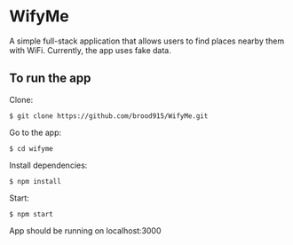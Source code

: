 # WifyMe

A simple full-stack application that allows users to find places nearby them with WiFi.
Currently, the app uses fake data. 


## To run the app

Clone:

`$ git clone https://github.com/brood915/WifyMe.git`

Go to the app:

`$ cd wifyme`

Install dependencies:

`$ npm install`

Start:

`$ npm start`

App should be running on localhost:3000
